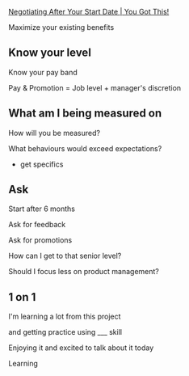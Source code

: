 
[Negotiating After Your Start Date | You Got This!](https://yougotthis.io/library/negotiating-after-start)

Maximize your existing benefits

## Know your level

Know your pay band

Pay & Promotion = Job level + manager's discretion

## What am I being measured on

How will you be measured?

What behaviours would exceed expectations?

- get specifics


## Ask

Start after 6 months

Ask for feedback

Ask for promotions

How can I get to that senior level?

Should I focus less on product management? 


## 1 on 1

I'm learning a lot from this project

and getting practice using ___ skill

Enjoying it and excited to talk about it today

Learning